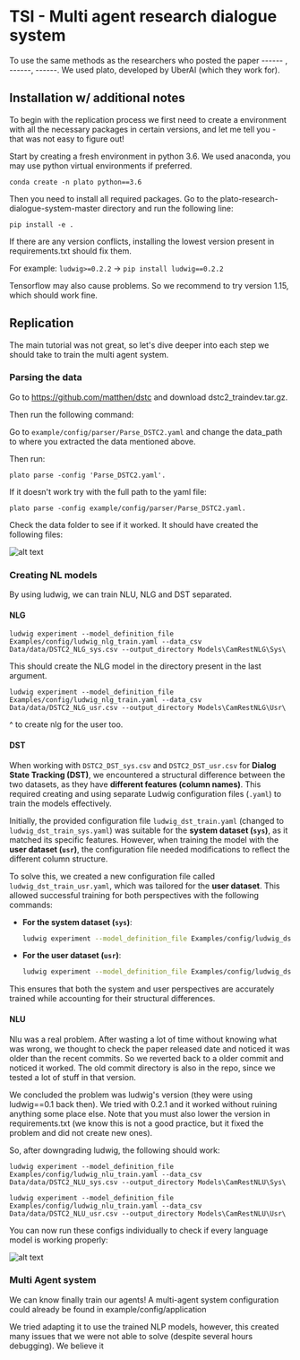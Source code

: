 # TSI - Multi agent research dialogue system

To use the same methods as the researchers who posted the paper ------ , ------, ------. We used plato, developed by UberAI (which they work for).

## Installation w/ additional notes

To begin with the replication process we first need to create a environment with all the necessary packages in certain versions, and let me tell you - that was not easy to figure out!

Start by creating a fresh environment in python 3.6. We used anaconda, you may use python virtual environments if preferred.

```conda create -n plato python==3.6```

Then you need to install all required packages. Go to the plato-research-dialogue-system-master directory and run the following line:

```pip install -e .```

If there are any version conflicts, installing the lowest version present in requirements.txt should fix them.

For example: ```ludwig>=0.2.2``` -> ```pip install ludwig==0.2.2```

Tensorflow may also cause problems. So we recommend to try version 1.15, which should work fine.



## Replication

The main tutorial was not great, so let's dive deeper into each step we should take to train the multi agent system.

### Parsing the data

Go to https://github.com/matthen/dstc and download dstc2_traindev.tar.gz.

Then run the following command:

Go to `example/config/parser/Parse_DSTC2.yaml` and change the data_path to where you extracted the data mentioned above.

Then run:

```plato parse -config 'Parse_DSTC2.yaml'.```

If it doesn't work try with the full path to the yaml file:


```plato parse -config example/config/parser/Parse_DSTC2.yaml.```


Check the data folder to see if it worked. It should have created the following files:

![alt text](images/data_parsed.png)

### Creating NL models

By using ludwig, we can train NLU, NLG and DST separated.


#### NLG

```ludwig experiment --model_definition_file Examples/config/ludwig_nlg_train.yaml --data_csv Data/data/DSTC2_NLG_sys.csv --output_directory Models\CamRestNLG\Sys\```

This should create the NLG model in the directory present in the last argument.

```ludwig experiment --model_definition_file Examples/config/ludwig_nlg_train.yaml --data_csv Data/data/DSTC2_NLG_usr.csv --output_directory Models\CamRestNLG\Usr\```

^ to create nlg for the user too.

#### DST

When working with `DSTC2_DST_sys.csv` and `DSTC2_DST_usr.csv` for **Dialog State Tracking (DST)**, we encountered a structural difference between the two datasets, as they have **different features (column names)**. This required creating and using separate Ludwig configuration files (`.yaml`) to train the models effectively.

Initially, the provided configuration file `ludwig_dst_train.yaml` (changed to `ludwig_dst_train_sys.yaml`) was suitable for the **system dataset (`sys`)**, as it matched its specific features. However, when training the model with the **user dataset (`usr`)**, the configuration file needed modifications to reflect the different column structure. 

To solve this, we created a new configuration file called `ludwig_dst_train_usr.yaml`, which was tailored for the **user dataset**. This allowed successful training for both perspectives with the following commands:

- **For the system dataset (`sys`)**:
  ```bash
  ludwig experiment --model_definition_file Examples/config/ludwig_dst_train.yaml --data_csv Data/data/DSTC2_DST_sys.csv --output_directory Models\CamRestDST\Sys\
    ```

- **For the user dataset (`usr`)**:
    ```bash
    ludwig experiment --model_definition_file Examples/config/ludwig_dst_train_usr.yaml --data_csv Data/data/DSTC2_DST_usr.csv --output_directory Models\CamRestDST\Usr\
    ```

This ensures that both the system and user perspectives are accurately trained while accounting for their structural differences.

#### NLU

Nlu was a real problem. After wasting a lot of time without knowing what was wrong, we thought to check the paper released date and noticed it was older than the recent commits. So we reverted back to a older commit and noticed it worked. The old commit directory is also in the repo, since we tested a lot of stuff in that version.

We concluded the problem was ludwig's version (they were using ludwig==0.1 back then). We tried with 0.2.1 and it worked without ruining anything some place else. Note that you must also lower the version in requirements.txt (we know this is not a good practice, but it fixed the problem and did not create new ones).

So, after downgrading ludwig, the following should work:

```ludwig experiment --model_definition_file Examples/config/ludwig_nlu_train.yaml --data_csv Data/data/DSTC2_NLU_sys.csv --output_directory Models\CamRestNLU\Sys\```

```ludwig experiment --model_definition_file Examples/config/ludwig_nlu_train.yaml --data_csv Data/data/DSTC2_NLU_usr.csv --output_directory Models\CamRestNLU\Usr\```


You can now run these configs individually to check if every language model is working properly:

![alt text](images/configs_individual.png)


### Multi Agent system

We can know finally train our agents! A multi-agent system configuration could already be found in example/config/application

We tried adapting it to use the trained NLP models, however, this created many issues that we were not able to solve (despite several hours debugging). We believe it


